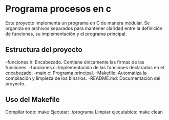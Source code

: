 # Programa procesos en c

Este proyecto implementa un programa en C de manera modular. Se organiza en archivos separados para mantener claridad entre la definición de funciones, su implementación y el programa principal.

## Estructura del proyecto

-funciones.h: Encabezado. Contiene únicamente las firmas de las funciones.
-funciones.c: Implementación de las funciones declaradas en el encabezado.
-main.c: Programa principal.
-Makefile: Automatiza la compilación y limpieza de los binarios.
-README.md: Documentación del proyecto.

## Uso del Makefile

Compilar todo: make
Ejecutar: ./programa
Limpiar ejecutables: make clean
